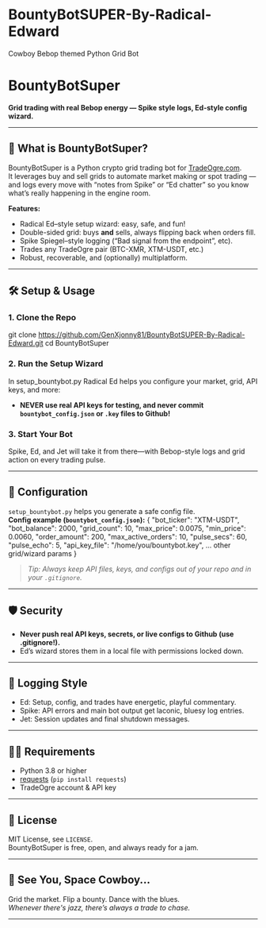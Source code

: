 # BountyBotSUPER-By-Radical-Edward
Cowboy Bebop themed Python Grid Bot 
# BountyBotSuper

**Grid trading with real Bebop energy — Spike style logs, Ed-style config wizard.**

---

## 🚀 What is BountyBotSuper?

BountyBotSuper is a Python crypto grid trading bot for [TradeOgre.com](https://tradeogre.com).  
It leverages buy and sell grids to automate market making or spot trading — and logs every move with “notes from Spike” or “Ed chatter” so you know what’s really happening in the engine room.

**Features:**
- Radical Ed–style setup wizard: easy, safe, and fun!
- Double-sided grid: buys **and** sells, always flipping back when orders fill.
- Spike Spiegel–style logging (“Bad signal from the endpoint”, etc).
- Trades any TradeOgre pair (BTC-XMR, XTM-USDT, etc.)
- Robust, recoverable, and (optionally) multiplatform.

---

## 🛠️ Setup & Usage

### 1. Clone the Repo

  git clone https://github.com/GenXjonny81/BountyBotSUPER-By-Radical-Edward.git
  cd BountyBotSuper
  
### 2. Run the Setup Wizard

In setup_bountybot.py Radical Ed helps you configure your market, grid, API keys, and more:

- **NEVER use real API keys for testing, and never commit `bountybot_config.json` or `.key` files to Github!**

### 3. Start Your Bot

Spike, Ed, and Jet will take it from there—with Bebop-style logs and grid action on every trading pulse.

---

## 🔧 Configuration

`setup_bountybot.py` helps you generate a safe config file.  
**Config example (`bountybot_config.json`):**
{
"bot_ticker": "XTM-USDT",
"bot_balance": 2000,
"grid_count": 10,
"max_price": 0.0075,
"min_price": 0.0060,
"order_amount": 200,
"max_active_orders": 10,
"pulse_secs": 60,
"pulse_echo": 5,
"api_key_file": "/home/you/bountybot.key",
... other grid/wizard params
}
> *Tip: Always keep API files, keys, and configs out of your repo and in your `.gitignore`.*

---

## 🛡️ Security

- **Never push real API keys, secrets, or live configs to Github (use .gitignore!).**
- Ed’s wizard stores them in a local file with permissions locked down.

---

## 👾 Logging Style

- Ed: Setup, config, and trades have energetic, playful commentary.
- Spike: API errors and main bot output get laconic, bluesy log entries.
- Jet: Session updates and final shutdown messages.

---

## 🧑‍💻 Requirements

- Python 3.8 or higher
- [requests](https://pypi.org/project/requests/) (`pip install requests`)
- TradeOgre account & API key

---

## 📃 License

MIT License, see `LICENSE`.  
BountyBotSuper is free, open, and always ready for a jam.

---

## 🎷 See You, Space Cowboy...

Grid the market. Flip a bounty. Dance with the blues.  
*Whenever there's jazz, there’s always a trade to chase.*

---


